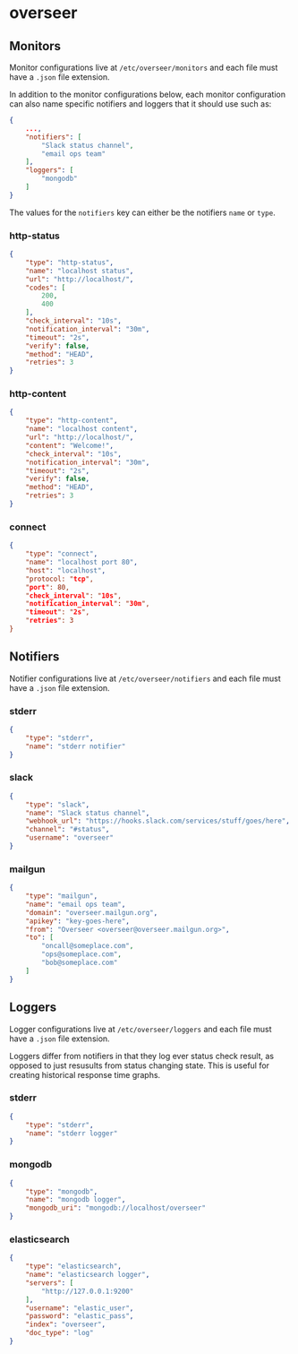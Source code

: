 # overseer

## Monitors

Monitor configurations live at `/etc/overseer/monitors` and each file must have a `.json` file extension.

In addition to the monitor configurations below, each monitor configuration can also name specific notifiers and loggers that it should use such as:

```json
{
    ...,
    "notifiers": [
        "Slack status channel",
        "email ops team"
    ],
    "loggers": [
        "mongodb"
    ]
}
```

The values for the `notifiers` key can either be the notifiers `name` or `type`.

### http-status

```json
{
    "type": "http-status",
    "name": "localhost status",
    "url": "http://localhost/",
    "codes": [
        200,
        400
    ],
    "check_interval": "10s",
    "notification_interval": "30m",
    "timeout": "2s",
    "verify": false,
    "method": "HEAD",
    "retries": 3
}
```

### http-content

```json
{
    "type": "http-content",
    "name": "localhost content",
    "url": "http://localhost/",
    "content": "Welcome!",
    "check_interval": "10s",
    "notification_interval": "30m",
    "timeout": "2s",
    "verify": false,
    "method": "HEAD",
    "retries": 3
}
```

### connect

```json
{
    "type": "connect",
    "name": "localhost port 80",
    "host": "localhost",
    "protocol: "tcp",
    "port": 80,
    "check_interval": "10s",
    "notification_interval": "30m",
    "timeout": "2s",
    "retries": 3
}
```

## Notifiers

Notifier configurations live at `/etc/overseer/notifiers` and each file must have a `.json` file extension.

### stderr

```json
{
    "type": "stderr",
    "name": "stderr notifier"
}
```

### slack

```json
{
    "type": "slack",
    "name": "Slack status channel",
    "webhook_url": "https://hooks.slack.com/services/stuff/goes/here",
    "channel": "#status",
    "username": "overseer"
}
```

### mailgun

```json
{
    "type": "mailgun",
    "name": "email ops team",
    "domain": "overseer.mailgun.org",
    "apikey": "key-goes-here",
    "from": "Overseer <overseer@overseer.mailgun.org>",
    "to": [
        "oncall@someplace.com",
        "ops@someplace.com",
        "bob@someplace.com"
    ]
}
```

## Loggers

Logger configurations live at `/etc/overseer/loggers` and each file must have a `.json` file extension.

Loggers differ from notifiers in that they log ever status check result, as opposed to just resusults
from status changing state.  This is useful for creating historical response time graphs.

### stderr

```json
{
    "type": "stderr",
    "name": "stderr logger"
}
```

### mongodb

```json
{
    "type": "mongodb",
    "name": "mongodb logger",
    "mongodb_uri": "mongodb://localhost/overseer"
}
```

### elasticsearch

```json
{
    "type": "elasticsearch",
    "name": "elasticsearch logger",
    "servers": [
        "http://127.0.0.1:9200"
    ],
    "username": "elastic_user",
    "password": "elastic_pass",
    "index": "overseer",
    "doc_type": "log"
}
```
